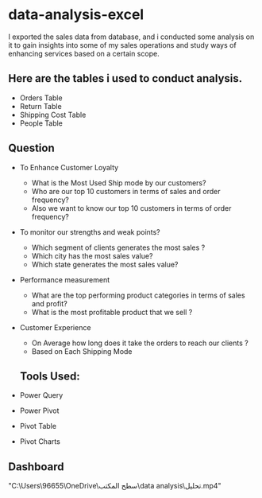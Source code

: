 # data-analysis-excel
I exported the sales data from database, and i conducted some analysis on it to gain insights into some of my sales operations and study ways of enhancing services based on a certain scope.

## Here are the tables i used to conduct analysis. 
- Orders Table
- Return Table 
- Shipping Cost Table 
- People Table

## Question
 - To Enhance Customer Loyalty
     -  What is the Most Used Ship mode by our customers?
     -  Who are our top 10 customers in terms of sales and order frequency?
     -  Also we want to know our top 10 customers in terms of order frequency?
- To monitor our strengths and weak points?
     - Which segment of clients generates the most sales ?
     - Which city has the most sales value?
     - Which state generates the most sales value?
 - Performance measurement
     - What are the top performing product categories in terms of sales and profit?
     - What is the most profitable product that we sell ?
- Customer Experience
   - On Average how long does it take the orders to reach our clients ?
   - Based on Each Shipping Mode
 

   ## Tools Used:
 - Power Query
 - Power Pivot
 - Pivot Table
 - Pivot Charts

## Dashboard
"C:\Users\96655\OneDrive\سطح المكتب\data analysis\تحليل.mp4"
